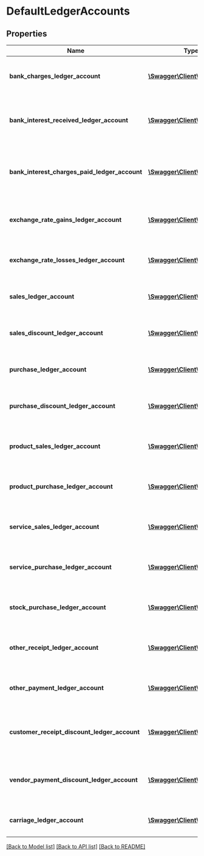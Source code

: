# DefaultLedgerAccounts

## Properties
Name | Type | Description | Notes
------------ | ------------- | ------------- | -------------
**bank_charges_ledger_account** | [**\Swagger\Client\Model\Base**](Base.md) | The default ledger account for bank charges | [optional] 
**bank_interest_received_ledger_account** | [**\Swagger\Client\Model\Base**](Base.md) | The default ledger account for bank interest received | [optional] 
**bank_interest_charges_paid_ledger_account** | [**\Swagger\Client\Model\Base**](Base.md) | The default ledger account for bank interest charges paid | [optional] 
**exchange_rate_gains_ledger_account** | [**\Swagger\Client\Model\Base**](Base.md) | The default ledger account for exchange rate gains | [optional] 
**exchange_rate_losses_ledger_account** | [**\Swagger\Client\Model\Base**](Base.md) | The default ledger account for exchange rate losses | [optional] 
**sales_ledger_account** | [**\Swagger\Client\Model\Base**](Base.md) | The default ledger account for sales | [optional] 
**sales_discount_ledger_account** | [**\Swagger\Client\Model\Base**](Base.md) | The default ledger account for sales discounts | [optional] 
**purchase_ledger_account** | [**\Swagger\Client\Model\Base**](Base.md) | The default ledger account for purchases | [optional] 
**purchase_discount_ledger_account** | [**\Swagger\Client\Model\Base**](Base.md) | The default ledger account for purchase discounts | [optional] 
**product_sales_ledger_account** | [**\Swagger\Client\Model\Base**](Base.md) | The default sales ledger account for products | [optional] 
**product_purchase_ledger_account** | [**\Swagger\Client\Model\Base**](Base.md) | The default purchase ledger account for products | [optional] 
**service_sales_ledger_account** | [**\Swagger\Client\Model\Base**](Base.md) | The default sales ledger account for services | [optional] 
**service_purchase_ledger_account** | [**\Swagger\Client\Model\Base**](Base.md) | The default purchase ledger account for services | [optional] 
**stock_purchase_ledger_account** | [**\Swagger\Client\Model\Base**](Base.md) | The default purchase ledger account for stock | [optional] 
**other_receipt_ledger_account** | [**\Swagger\Client\Model\Base**](Base.md) | The default ledger account for other receipts | [optional] 
**other_payment_ledger_account** | [**\Swagger\Client\Model\Base**](Base.md) | The default ledger account for other payments | [optional] 
**customer_receipt_discount_ledger_account** | [**\Swagger\Client\Model\Base**](Base.md) | The default ledger account for customer receipt discounts | [optional] 
**vendor_payment_discount_ledger_account** | [**\Swagger\Client\Model\Base**](Base.md) | The default ledger account for vendor payment discounts | [optional] 
**carriage_ledger_account** | [**\Swagger\Client\Model\Base**](Base.md) | The default ledger account for carriage | [optional] 

[[Back to Model list]](../README.md#documentation-for-models) [[Back to API list]](../README.md#documentation-for-api-endpoints) [[Back to README]](../README.md)


